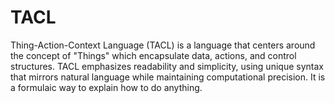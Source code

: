 # TACL
Thing-Action-Context Language (TACL) is a language that centers around the concept of "Things" which encapsulate data, actions, and control structures. TACL emphasizes readability and simplicity, using unique syntax that mirrors natural language while maintaining computational precision. It is a formulaic way to explain how to do anything.
